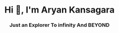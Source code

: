 <h1 align="center">Hi 👋, I'm Aryan Kansagara</h1>
<h3 align="center">Just an Explorer To infinity And BEYOND</h3>




